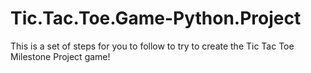# Tic.Tac.Toe.Game-Python.Project
This is a set of steps for you to follow to try to create the Tic Tac Toe Milestone Project game!

